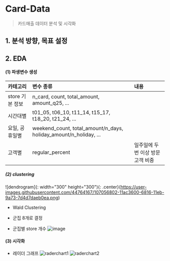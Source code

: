 # Card-Data
> 카드매출 데이터 분석 및 시각화

## 1. 분석 방향, 목표 설정
## 2. EDA
#### (1) 파생변수 생성


|카테고리 | 변수 종류 | 내용 |
|:---|:----|:----|
|store 기본 정보 | n_card, count, total_amount, amount_q25, ... |  |
|시간대별 | t01_05,	t06_10,	t11_14,	t15_17,	t18_20,	t21_24, ...	 |  |
|요일, 공휴일별 | weekend_count, total_amount/n_days, holiday_amount/n_holiday, ... |  |
|고객별 | regular_percent | 일주일에 두번 이상 방문 고객 비중|



##### (2) clustering
![dendrogram]{: width="300" height="300"){: .center}(https://user-images.githubusercontent.com/44764167/107056802-11ac3600-6816-11eb-9a73-7d4d7daeb0ea.png)

- Wald Clustering
- 군집 8개로 결정

- 군집별 store 개수
![image](https://user-images.githubusercontent.com/44764167/107057286-a151e480-6816-11eb-9805-9744b8ad1733.png)


#### (3) 시각화
- 레이더 그래프
![raderchart1](https://user-images.githubusercontent.com/44764167/107056793-107b0900-6816-11eb-8918-af96fb337c31.png)
![raderchart2](https://user-images.githubusercontent.com/44764167/107056800-11ac3600-6816-11eb-9d3d-d993ce4f6175.png)

